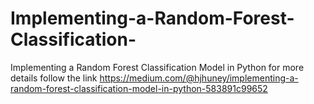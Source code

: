 # Implementing-a-Random-Forest-Classification-
Implementing a Random Forest Classification Model in Python
for more details follow the link
https://medium.com/@hjhuney/implementing-a-random-forest-classification-model-in-python-583891c99652
